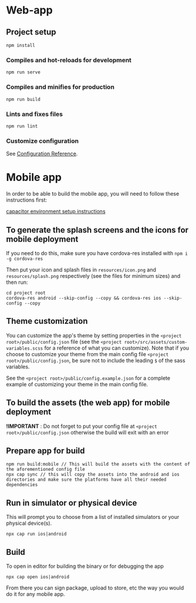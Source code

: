 # Web-app

## Project setup

```
npm install
```

### Compiles and hot-reloads for development

```
npm run serve
```

### Compiles and minifies for production

```
npm run build
```

### Lints and fixes files

```
npm run lint
```

### Customize configuration

See [Configuration Reference](https://cli.vuejs.org/config/).

# Mobile app

In order to be able to build the mobile app, you will need to follow
these instructions first:

[capacitor environment setup instructions](https://capacitorjs.com/docs/getting-started/environment-setup)

## To generate the splash screens and the icons for mobile deployment

If you need to do this, make sure you have cordova-res installed with `npm i -g cordova-res`

Then put your icon and splash files in `resources/icon.png` and
`resources/splash.png` respectively (see the files for minimum sizes)
and then run:

```
cd project root
cordova-res android --skip-config --copy && cordova-res ios --skip-config --copy
```

## Theme customization

You can customize the app's theme by setting properties in the
`<project root>/public/config.json` file (see the `<project
root>/src/assets/custom-variables.scss` for a reference of what you
can customize). Note that if you choose to customize your theme from
the main config file `<project root>/public/config.json`, be sure not
to include the leading `$` of the sass variables.

See the `<project root>/public/config.example.json` for a complete
example of customizing your theme in the main config file.

## To build the assets (the web app) for mobile deployment

**!IMPORTANT** : Do not forget to put your config file at `<project
root>/public/config.json` otherwise the build will exit with an error

## Prepare app for build

```
npm run build:mobile // This will build the assets with the content of the aforementioned config file
npx cap sync // this will copy the assets into the android and ios directories and make sure the platforms have all their needed dependencies
```

## Run in simulator or physical device

This will prompt you to choose from a list of installed simulators or
your physical device(s).

```
npx cap run ios|android
```

## Build

To open in editor for building the binary or for debugging the app

```
npx cap open ios|android
```

From there you can sign package, upload to store, etc the way you
would do it for any mobile app.

